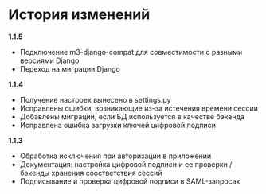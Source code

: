 # История изменений

**1.1.5**

- Подключение m3-django-compat для совместимости с разными версиями Django
- Переход на миграции Django

**1.1.4**

- Получение настроек вынесено в settings.py
- Исправлены ошибки, возникающие из-за истечения времени сессии
- Добавлены миграции, если БД используется в качестве бэкенда
- Исправлена ошибка загрузки ключей цифровой подписи

**1.1.3**

- Обработка исключения при авторизации в приложении 
- Документация: настройка цифровой подписи и ее проверки / бэкенды хранения соостветствия сессий 
- Подписывание и проверка цифровой подписи в SAML-запросах 
